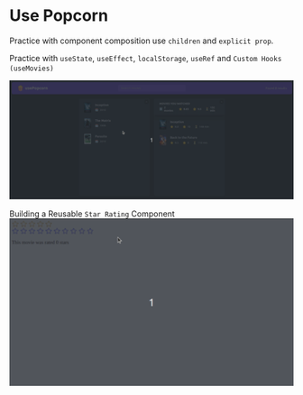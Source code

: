 # Use Popcorn

Practice with component composition use `children` and `explicit prop`.

Practice with `useState`, `useEffect`, `localStorage`, `useRef` and `Custom Hooks (useMovies)`

!["Demo"](/public/demo20.gif)

Building a Reusable `Star Rating` Component
!["Demo"](/public/demo21.gif)
